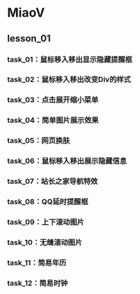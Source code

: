 # MiaoV
## lesson_01
### task_01：鼠标移入移出显示隐藏提醒框
### task_02：鼠标移入移出改变Div的样式
### task_03：点击展开缩小菜单
### task_04：简单图片展示效果
### task_05：网页换肤
### task_06：鼠标移入移出展示隐藏信息
### task_07：站长之家导航特效
### task_08：QQ延时提醒框
### task_09：上下滚动图片
### task_10：无缝滚动图片
### task_11：简易年历
### task_12：简易时钟